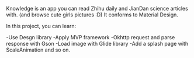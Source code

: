 Knowledge is an app you can read Zhihu daily and JianDan science articles with. (and browse cute girls pictures :D)
It conforms to Material Design.

In this project, you can learn:

-Use Desgn library
-Apply MVP framework
-Okhttp request and parse response with Gson
-Load image with Glide library
-Add a splash page with ScaleAnimation
and so on.

